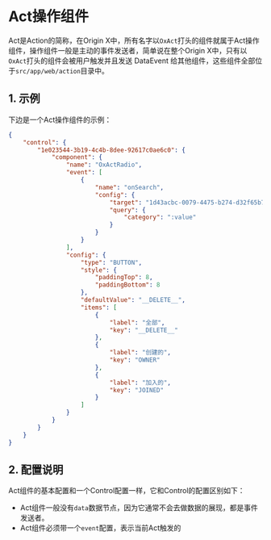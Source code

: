 # Act操作组件

Act是Action的简称，在Origin X中，所有名字以`OxAct`打头的组件就属于Act操作组件，操作组件一般是主动的事件发送者，简单说在整个Origin X中，只有以`OxAct`打头的组件会被用户触发并且发送 DataEvent 给其他组件，这些组件全部位于`src/app/web/action`目录中。

## 1. 示例

下边是一个Act操作组件的示例：

```json
{
    "control": {
        "1e023544-3b19-4c4b-8dee-92617c0ae6c0": {
            "component": {
                "name": "OxActRadio",
                "event": [
                    {
                        "name": "onSearch",
                        "config": {
                            "target": "1d43acbc-0079-4475-b274-d32f65b7ebe7",
                            "query": {
                                "category": ":value"
                            }
                        }
                    }
                ],
                "config": {
                    "type": "BUTTON",
                    "style": {
                        "paddingTop": 8,
                        "paddingBottom": 8
                    },
                    "defaultValue": "__DELETE__",
                    "items": [
                        {
                            "label": "全部",
                            "key": "__DELETE__"
                        },
                        {
                            "label": "创建的",
                            "key": "OWNER"
                        },
                        {
                            "label": "加入的",
                            "key": "JOINED"
                        }
                    ]
                }
            }
        }
    }
}
```

## 2. 配置说明

Act组件的基本配置和一个Control配置一样，它和Control的配置区别如下：

* Act组件一般没有`data`数据节点，因为它通常不会去做数据的展现，都是事件发送者。
* Act组件必须带一个`event`配置，表示当前Act触发的



